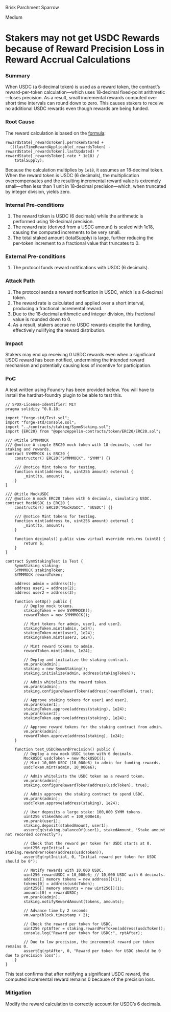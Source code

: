 Brisk Parchment Sparrow

Medium

# Stakers may not get USDC Rewards because of Reward Precision Loss in Reward Accrual Calculations

### Summary

When USDC (a 6‑decimal token) is used as a reward token, the contract’s reward-per-token calculation—which uses 18‑decimal fixed‑point arithmetic—loses precision. As a result, small incremental rewards computed over short time intervals can round down to zero. This causes stakers to receive no additional USDC rewards even though rewards are being funded.

### Root Cause

The reward calculation is based on the [formula](https://github.com/sherlock-audit/2025-03-symm-io-stacking/blob/main/token/contracts/staking/SymmStaking.sol#L199-L201):

```solidity
rewardState[_rewardsToken].perTokenStored + 
  (((lastTimeRewardApplicable(_rewardsToken) - rewardState[_rewardsToken].lastUpdated) * rewardState[_rewardsToken].rate * 1e18) / 
    totalSupply);
```

Because the calculation multiplies by `1e18`, it assumes an 18‑decimal token. When the reward token is USDC (6 decimals), the multiplication overcompensates and the resulting incremental reward value is extremely small—often less than 1 unit in 18‑decimal precision—which, when truncated by integer division, yields zero.


### Internal Pre-conditions

1. The reward token is USDC (6 decimals) while the arithmetic is performed using 18‑decimal precision.
2. The reward rate (derived from a USDC amount) is scaled with 1e18, causing the computed increments to be very small.
3. The total staked amount (totalSupply) is large, further reducing the per‑token increment to a fractional value that truncates to 0.

### External Pre-conditions

1. The protocol funds reward notifications with USDC (6 decimals).


### Attack Path

1. The protocol sends a reward notification in USDC, which is a 6‑decimal token.
2. The reward rate is calculated and applied over a short interval, producing a fractional incremental reward.
3. Due to the 18‑decimal arithmetic and integer division, this fractional value is rounded down to 0.
4. As a result, stakers accrue no USDC rewards despite the funding, effectively nullifying the reward distribution.

### Impact

Stakers may end up receiving 0 USDC rewards even when a significant USDC reward has been notified, undermining the intended reward mechanism and potentially causing loss of incentive for participation.

### PoC

A test written using Foundry has been provided below. You will have to install the hardhat-foundry plugin to be able to test this.

```solidity
// SPDX-License-Identifier: MIT
pragma solidity ^0.8.18;

import "forge-std/Test.sol";
import "forge-std/console.sol";
import "../contracts/staking/SymmStaking.sol";
import {ERC20} from "@openzeppelin-contracts/token/ERC20/ERC20.sol";

/// @title SYMMMOCK
/// @notice A simple ERC20 mock token with 18 decimals, used for staking and rewards.
contract SYMMMOCK is ERC20 {
    constructor() ERC20("SYMMMOCK", "SYMM") {}

    /// @notice Mint tokens for testing.
    function mint(address to, uint256 amount) external {
        _mint(to, amount);
    }
}

/// @title MockUSDC
/// @notice A mock ERC20 token with 6 decimals, simulating USDC.
contract MockUSDC is ERC20 {
    constructor() ERC20("MockUSDC", "mUSDC") {}

    /// @notice Mint tokens for testing.
    function mint(address to, uint256 amount) external {
        _mint(to, amount);
    }

    function decimals() public view virtual override returns (uint8) {
        return 6;
    }
}

contract SymmStakingTest is Test {
    SymmStaking staking;
    SYMMMOCK stakingToken;
    SYMMMOCK rewardToken;

    address admin = address(1);
    address user1 = address(2); 
    address user2 = address(3); 

    function setUp() public {
        // Deploy mock tokens.
        stakingToken = new SYMMMOCK();
        rewardToken = new SYMMMOCK();

        // Mint tokens for admin, user1, and user2.
        stakingToken.mint(admin, 1e24);
        stakingToken.mint(user1, 1e24);
        stakingToken.mint(user2, 1e24);

        // Mint reward tokens to admin.
        rewardToken.mint(admin, 1e24);

        // Deploy and initialize the staking contract.
        vm.prank(admin);
        staking = new SymmStaking();
        staking.initialize(admin, address(stakingToken));

        // Admin whitelists the reward token.
        vm.prank(admin);
        staking.configureRewardToken(address(rewardToken), true);

        // Approve staking tokens for user1 and user2.
        vm.prank(user1);
        stakingToken.approve(address(staking), 1e24);
        vm.prank(user2);
        stakingToken.approve(address(staking), 1e24);

        // Approve reward tokens for the staking contract from admin.
        vm.prank(admin);
        rewardToken.approve(address(staking), 1e24);
    }

    function test_USDCRewardPrecision() public {
        // Deploy a new mock USDC token with 6 decimals.
        MockUSDC usdcToken = new MockUSDC();
        // Mint 10,000 USDC (10_000e6) to admin for funding rewards.
        usdcToken.mint(admin, 10_000e6);

        // Admin whitelists the USDC token as a reward token.
        vm.prank(admin);
        staking.configureRewardToken(address(usdcToken), true);

        // Admin approves the staking contract to spend USDC.
        vm.prank(admin);
        usdcToken.approve(address(staking), 1e24);

        // User deposits a large stake: 100,000 SYMM tokens.
        uint256 stakedAmount = 100_000e18;
        vm.prank(user1);
        staking.deposit(stakedAmount, user1);
        assertEq(staking.balanceOf(user1), stakedAmount, "Stake amount not recorded correctly");

        // Check that the reward per token for USDC starts at 0.
        uint256 rptInitial = staking.rewardPerToken(address(usdcToken));
        assertEq(rptInitial, 0, "Initial reward per token for USDC should be 0");

        // Notify rewards with 10,000 USDC.
        uint256 rewardUSDC = 10_000e6; // 10,000 USDC with 6 decimals.
        address[] memory tokens = new address[](1);
        tokens[0] = address(usdcToken);
        uint256[] memory amounts = new uint256[](1);
        amounts[0] = rewardUSDC;
        vm.prank(admin);
        staking.notifyRewardAmount(tokens, amounts);

        // Advance time by 2 seconds
        vm.warp(block.timestamp + 2);

        // Check the reward per token for USDC.
        uint256 rptAfter = staking.rewardPerToken(address(usdcToken));
        console.log("Reward per token for USDC:", rptAfter);

        // Due to low precision, the incremental reward per token remains 0.
        assertEq(rptAfter, 0, "Reward per token for USDC should be 0 due to precision loss");
    }
}
```

This test confirms that after notifying a significant USDC reward, the computed incremental reward remains 0 because of the precision loss.

### Mitigation

Modify the reward calculation to correctly account for USDC’s 6 decimals.